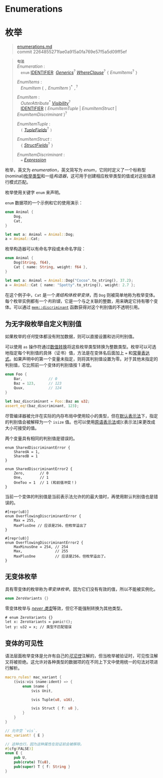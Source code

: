 # Enumerations
# 枚举

>[enumerations.md](https://github.com/rust-lang/reference/blob/master/src/items/enumerations.md)\
>commit 2264855271fae0a915a0fa769e57f5a5d09ff5ef

> **<sup>句法</sup>**\
> _Enumeration_ :\
> &nbsp;&nbsp; `enum`
>    [IDENTIFIER]&nbsp;
>    [_Generics_]<sup>?</sup>
>    [_WhereClause_]<sup>?</sup>
>    `{` _EnumItems_<sup>?</sup> `}`
>
> _EnumItems_ :\
> &nbsp;&nbsp; _EnumItem_ ( `,` _EnumItem_ )<sup>\*</sup> `,`<sup>?</sup>
>
> _EnumItem_ :\
> &nbsp;&nbsp; _OuterAttribute_<sup>\*</sup> [_Visibility_]<sup>?</sup>\
> &nbsp;&nbsp; [IDENTIFIER]&nbsp;( _EnumItemTuple_ | _EnumItemStruct_
>                                | _EnumItemDiscriminant_ )<sup>?</sup>
>
> _EnumItemTuple_ :\
> &nbsp;&nbsp; `(` [_TupleFields_]<sup>?</sup> `)`
>
> _EnumItemStruct_ :\
> &nbsp;&nbsp; `{` [_StructFields_]<sup>?</sup> `}`
>
> _EnumItemDiscriminant_ :\
> &nbsp;&nbsp; `=` [_Expression_]

枚举，英文为 *enumeration*，英文简写为 *enum*，它同时定义了一个标称型(nominal)[枚举类型]和一组*构造器*，这可用于创建相应枚举类型的值或对这些值进行模式匹配。

枚举使用关键字 `enum` 来声明。

`enum` 数据项的一个示例和它的使用演示：

```rust
enum Animal {
    Dog,
    Cat,
}

let mut a: Animal = Animal::Dog;
a = Animal::Cat;
```

枚举构造器可以有命名字段或未命名字段：

```rust
enum Animal {
    Dog(String, f64),
    Cat { name: String, weight: f64 },
}

let mut a: Animal = Animal::Dog("Cocoa".to_string(), 37.2);
a = Animal::Cat { name: "Spotty".to_string(), weight: 2.7 };
```

在这个例子中，`Cat` 是一个*类结构体枚举变体*，而 `Dog` 则被简单地称为枚举变体。每个枚举实例都有一个*判别值*，它是一个与之关联的整数，用来确定它持有哪个变体。可以通过 [`mem::discriminant`] 函数获得对这个判别值的不透明引用。

## 为无字段枚举自定义判别值

如果枚举的*任何*变体都没有附加数据，则可以直接设置和访问判别值。

可以使用 `as` 操作符通过[数值转换]将这些枚举类型转换为整数类型。枚举可以可选地指定每个判别值的具体（证书）值，方法是在变体名后面加上 `=` 和[常量表达式]。如果声明中的第一个变量未指定，则将其判别值设置为零。对于其他未指定的判别值，它比照前一个变体的判别值按 1 递增。

```rust
enum Foo {
    Bar,            // 0
    Baz = 123,      // 123
    Quux,           // 124
}

let baz_discriminant = Foo::Baz as u32;
assert_eq!(baz_discriminant, 123);
```

尽管编译器被允许在实际的内存布局中使用较小的类型，但在[默认表示法]下，指定的判别值会被解释为一个 `isize` 值。也可以使用[原语表示法]或[`C`表示法]来更改成大小可接受的值。

两个变量具有相同的判别值是错误的。

```rust,compile_fail
enum SharedDiscriminantError {
    SharedA = 1,
    SharedB = 1
}

enum SharedDiscriminantError2 {
    Zero,       // 0
    One,        // 1
    OneToo = 1  // 1 (和前值冲突！)
}
```

当前一个变体的判别值是当前表示法允许的的最大值时，再使用默认判别值也是错误的。

```rust,compile_fail
#[repr(u8)]
enum OverflowingDiscriminantError {
    Max = 255,
    MaxPlusOne // 应该是256，但枚举溢出了
}

#[repr(u8)]
enum OverflowingDiscriminantError2 {
    MaxMinusOne = 254, // 254
    Max,               // 255
    MaxPlusOne         // 应该是256，但枚举溢出了。
}
```

## 无变体枚举

具有零变体的枚举称为*零变体枚举*。因为它们没有有效的值，所以不能被实例化。

```rust
enum ZeroVariants {}
```

零变体枚举与 [*never 类型*]等效，但它不能强制转换为其他类型。

```rust,compile_fail
# enum ZeroVariants {}
let x: ZeroVariants = panic!();
let y: u32 = x; // 类型不匹配错误
```

## 变体的可见性

语法层面枚举变体是允许有自己的[*可见性*][_Visibility_]注解的，但当枚举被验证时，可见性注解又将被拒绝。这允许对各种类型的数据项的在不同上下文中使用统一的句法对项进行解析。

```rust
macro_rules! mac_variant {
    ($vis:vis $name:ident) => {
        enum $name {
            $vis Unit,

            $vis Tuple(u8, u16),

            $vis Struct { f: u8 },
        }
    }
}

// 允许空 `vis`.
mac_variant! { E }

// 这种也行，因为这种属性在验证前会被移除。
#[cfg(FALSE)]
enum E {
    pub U,
    pub(crate) T(u8),
    pub(super) T { f: String }
}
```

[IDENTIFIER]: ../identifiers.md
[_Generics_]: generics.md
[_WhereClause_]: generics.md#where子句
[_Expression_]: ../expressions.md
[_TupleFields_]: structs.md
[_StructFields_]: structs.md
[_Visibility_]: ../visibility-and-privacy.md
[枚举类型]: ../types/enum.md
[`mem::discriminant`]: https://doc.rust-lang.org/std/mem/fn.discriminant.html
[*never 类型*]: ../types/never.md
[数值转换]: ../expressions/operator-expr.md#semantics
[常量表达式]: ../const_eval.md#常量表达式
[默认表示法]: ../type-layout.md#the-default-representation
[原语表示法]: ../type-layout.md#primitive-representations
[`C` 表示法]: ../type-layout.md#the-c-representation
